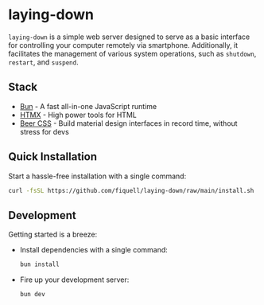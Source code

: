 # laying-down

`laying-down` is a simple web server designed to serve as a basic interface for controlling your computer remotely via smartphone. Additionally, it facilitates the management of various system operations, such as `shutdown`, `restart`, and `suspend`.

## Stack

- [Bun](https://bun.sh) - A fast all-in-one JavaScript runtime
- [HTMX](https://htmx.org) - High power tools for HTML
- [Beer CSS](https://beercss.com) - Build material design interfaces in record time, without stress for devs

## Quick Installation

Start a hassle-free installation with a single command:

```bash
curl -fsSL https://github.com/fiquell/laying-down/raw/main/install.sh | bash
```

## Development

Getting started is a breeze:

- Install dependencies with a single command:

  ```bash
  bun install
  ```

- Fire up your development server:

  ```bash
  bun dev
  ```
